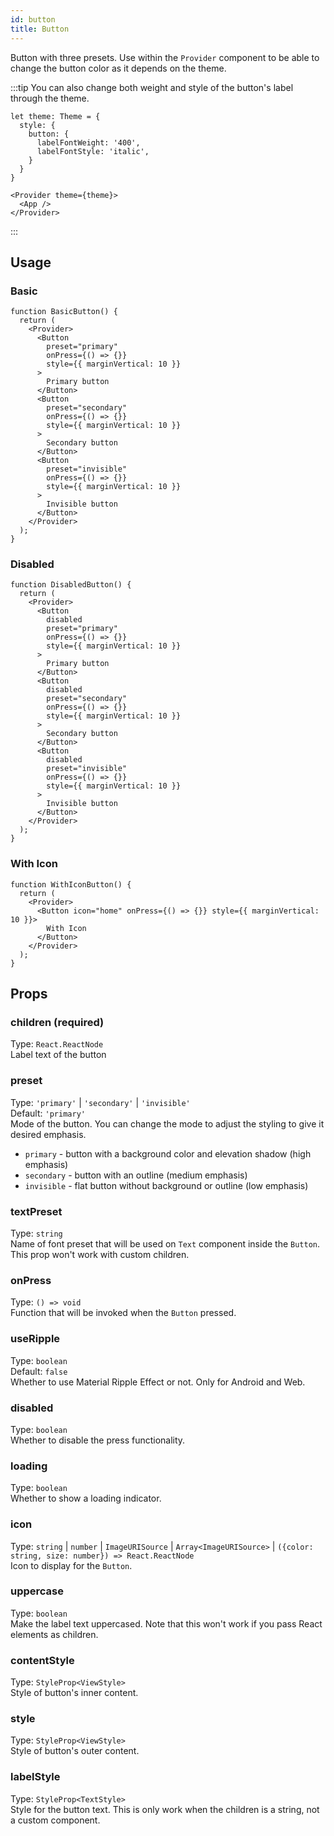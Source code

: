 ```yaml
---
id: button
title: Button
---
```


Button with three presets. Use within the `Provider` component to be able to change the button color as it depends on the theme.

:::tip
You can also change both weight and style of the button's label through the theme.
```tsx
let theme: Theme = {
  style: {
    button: {
      labelFontWeight: '400',
      labelFontStyle: 'italic',
    }
  }
}

<Provider theme={theme}>
  <App />
</Provider>
```
:::

## Usage

### Basic

```tsx live
function BasicButton() {
  return (
    <Provider>
      <Button
        preset="primary"
        onPress={() => {}}
        style={{ marginVertical: 10 }}
      >
        Primary button
      </Button>
      <Button
        preset="secondary"
        onPress={() => {}}
        style={{ marginVertical: 10 }}
      >
        Secondary button
      </Button>
      <Button
        preset="invisible"
        onPress={() => {}}
        style={{ marginVertical: 10 }}
      >
        Invisible button
      </Button>
    </Provider>
  );
}
```

### Disabled

```tsx live
function DisabledButton() {
  return (
    <Provider>
      <Button
        disabled
        preset="primary"
        onPress={() => {}}
        style={{ marginVertical: 10 }}
      >
        Primary button
      </Button>
      <Button
        disabled
        preset="secondary"
        onPress={() => {}}
        style={{ marginVertical: 10 }}
      >
        Secondary button
      </Button>
      <Button
        disabled
        preset="invisible"
        onPress={() => {}}
        style={{ marginVertical: 10 }}
      >
        Invisible button
      </Button>
    </Provider>
  );
}
```

### With Icon

```tsx live
function WithIconButton() {
  return (
    <Provider>
      <Button icon="home" onPress={() => {}} style={{ marginVertical: 10 }}>
        With Icon
      </Button>
    </Provider>
  );
}
```

## Props

### children (required)

Type: `React.ReactNode`  
Label text of the button

### preset

Type: `'primary'` | `'secondary'` | `'invisible'`  
Default: `'primary'`  
Mode of the button. You can change the mode to adjust the styling to give it desired emphasis.

- `primary` - button with a background color and elevation shadow (high emphasis)
- `secondary` - button with an outline (medium emphasis)
- `invisible` - flat button without background or outline (low emphasis)

### textPreset

Type: `string`  
Name of font preset that will be used on `Text` component inside the `Button`. This prop won't work with custom children.

### onPress

Type: `() => void`  
Function that will be invoked when the `Button` pressed.

### useRipple

Type: `boolean`  
Default: `false`  
Whether to use Material Ripple Effect or not. Only for Android and Web.

### disabled

Type: `boolean`  
Whether to disable the press functionality.

### loading

Type: `boolean`  
Whether to show a loading indicator.

### icon

Type: `string` | `number` | `ImageURISource` | `Array<ImageURISource>` | `({color: string, size: number}) => React.ReactNode`  
Icon to display for the `Button`.

### uppercase

Type: `boolean`  
Make the label text uppercased. Note that this won't work if you pass React elements as children.

### contentStyle

Type: `StyleProp<ViewStyle>`  
Style of button's inner content.

### style

Type: `StyleProp<ViewStyle>`  
Style of button's outer content.

### labelStyle

Type: `StyleProp<TextStyle>`  
Style for the button text. This is only work when the children is a string, not a custom component.

